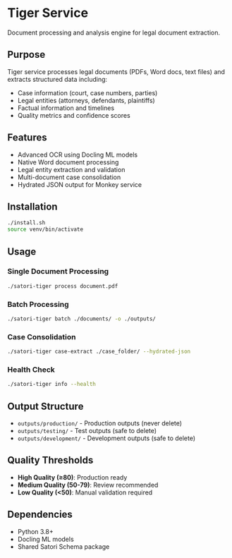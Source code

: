 # Tiger Service

Document processing and analysis engine for legal document extraction.

## Purpose

Tiger service processes legal documents (PDFs, Word docs, text files) and extracts structured data including:
- Case information (court, case numbers, parties)
- Legal entities (attorneys, defendants, plaintiffs)
- Factual information and timelines
- Quality metrics and confidence scores

## Features

- Advanced OCR using Docling ML models
- Native Word document processing
- Legal entity extraction and validation
- Multi-document case consolidation
- Hydrated JSON output for Monkey service

## Installation

```bash
./install.sh
source venv/bin/activate
```

## Usage

### Single Document Processing
```bash
./satori-tiger process document.pdf
```

### Batch Processing
```bash
./satori-tiger batch ./documents/ -o ./outputs/
```

### Case Consolidation
```bash
./satori-tiger case-extract ./case_folder/ --hydrated-json
```

### Health Check
```bash
./satori-tiger info --health
```

## Output Structure

- `outputs/production/` - Production outputs (never delete)
- `outputs/testing/` - Test outputs (safe to delete)
- `outputs/development/` - Development outputs (safe to delete)

## Quality Thresholds

- **High Quality (≥80)**: Production ready
- **Medium Quality (50-79)**: Review recommended  
- **Low Quality (<50)**: Manual validation required

## Dependencies

- Python 3.8+
- Docling ML models
- Shared Satori Schema package